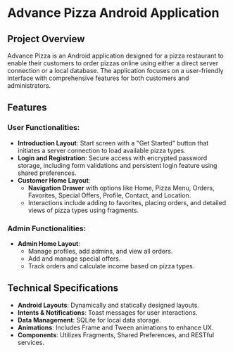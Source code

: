 # Advance Pizza Android Application

## Project Overview
Advance Pizza is an Android application designed for a pizza restaurant to enable their customers to order pizzas online using either a direct server connection or a local database. The application focuses on a user-friendly interface with comprehensive features for both customers and administrators.

## Features

### User Functionalities:
- **Introduction Layout**: Start screen with a "Get Started" button that initiates a server connection to load available pizza types.
- **Login and Registration**: Secure access with encrypted password storage, including form validations and persistent login feature using shared preferences.
- **Customer Home Layout**:
  - **Navigation Drawer** with options like Home, Pizza Menu, Orders, Favorites, Special Offers, Profile, Contact, and Location.
  - Interactions include adding to favorites, placing orders, and detailed views of pizza types using fragments.

### Admin Functionalities:
- **Admin Home Layout**:
  - Manage profiles, add admins, and view all orders.
  - Add and manage special offers.
  - Track orders and calculate income based on pizza types.

## Technical Specifications
- **Android Layouts**: Dynamically and statically designed layouts.
- **Intents & Notifications**: Toast messages for user interactions.
- **Data Management**: SQLite for local data storage.
- **Animations**: Includes Frame and Tween animations to enhance UX.
- **Components**: Utilizes Fragments, Shared Preferences, and RESTful services.


